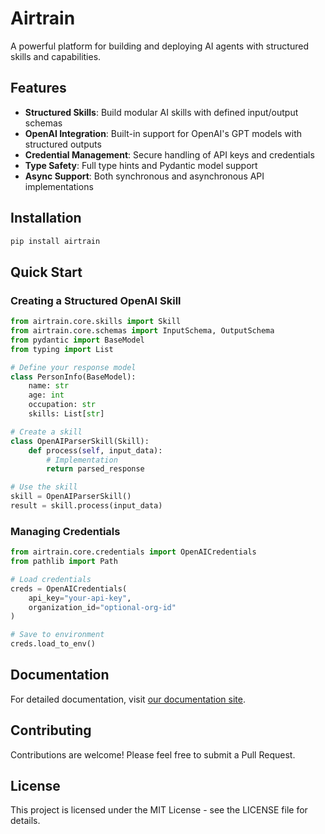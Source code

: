 # Airtrain

A powerful platform for building and deploying AI agents with structured skills and capabilities.

## Features

- **Structured Skills**: Build modular AI skills with defined input/output schemas
- **OpenAI Integration**: Built-in support for OpenAI's GPT models with structured outputs
- **Credential Management**: Secure handling of API keys and credentials
- **Type Safety**: Full type hints and Pydantic model support
- **Async Support**: Both synchronous and asynchronous API implementations

## Installation

```bash
pip install airtrain
```

## Quick Start

### Creating a Structured OpenAI Skill

```python
from airtrain.core.skills import Skill
from airtrain.core.schemas import InputSchema, OutputSchema
from pydantic import BaseModel
from typing import List

# Define your response model
class PersonInfo(BaseModel):
    name: str
    age: int
    occupation: str
    skills: List[str]

# Create a skill
class OpenAIParserSkill(Skill):
    def process(self, input_data):
        # Implementation
        return parsed_response

# Use the skill
skill = OpenAIParserSkill()
result = skill.process(input_data)
```

### Managing Credentials

```python
from airtrain.core.credentials import OpenAICredentials
from pathlib import Path

# Load credentials
creds = OpenAICredentials(
    api_key="your-api-key",
    organization_id="optional-org-id"
)

# Save to environment
creds.load_to_env()
```

## Documentation

For detailed documentation, visit [our documentation site](https://docs.airtrain.dev/).

## Contributing

Contributions are welcome! Please feel free to submit a Pull Request.

## License

This project is licensed under the MIT License - see the LICENSE file for details. 